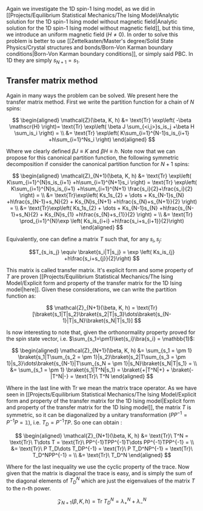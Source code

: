 Again we investigate the 1D spin-1 Ising model, as we did in [[Projects/Equilibrium Statistical Mechanics/The Ising Model/Analytic solution for the 1D spin-1 Ising model without magnetic field|Analytic solution for the 1D spin-1 Ising model without magnetic field]], but this time, we introduce an uniform magnetic field $(H \neq 0)$.
In order to solve this problem is better to use [[Zettelkasten/Master's degree/Solid State Physics/Crystal structures and bonds/Born-Von Karman boundary conditions|Born-Von Karman boundary conditions]], or simply said PBC. In 1D they are simply $s_{N+1} = s_1$.
## Transfer matrix method

Again in many ways the problem can be solved. We present here the transfer matrix method.
First we write the partition function for a chain of $N$ spins:

$$
\begin{aligned}
\mathcal{Z}(\beta, K, h) &= \text{Tr} \exp\left( -\beta \mathscr{H} \right)= \text{Tr} \exp\left( \beta J \sum_{<i,j>}s_is_j +\beta H \sum_is_i \right) = \\
&= \text{Tr} \exp\left( K\sum_{i=1}^{N-1}s_is_{i+1} +h\sum_{i=1}^Ns_i \right)
\end{aligned}
$$

Where we clearly defined $\beta J \equiv K$ and $\beta H \equiv h$.
Note now that we can propose for this canonical partition function, the following symmetric decomposition if consider the canonical partition function for $N+1$ spins:

$$
\begin{aligned}
\mathcal{Z}_{N+1}(\beta, K, h) &= \text{Tr} \exp\left( K\sum_{i=1}^{N}s_is_{i+1} +h\sum_{i=1}^{N+1}s_i \right) = \text{Tr} \exp\left( K\sum_{i=1}^{N}s_is_{i+1} +h\sum_{i=1}^{N+1} \frac{s_i}{2}+\frac{s_i}{2} \right) = \\
&= \text{Tr}\exp\left( Ks_1s_{2} + \dots + Ks_{N-1}s_{N} +h\frac{s_{N-1}+s_N}{2} + Ks_{N}s_{N+1} +h\frac{s_{N}+s_{N+1}}{2} \right) = \\
&= \text{Tr}\exp\left( Ks_1s_{2} + \dots + Ks_{N-1}s_{N} +h\frac{s_{N-1}+s_N}{2} + Ks_{N}s_{1} +h\frac{s_{N}+s_{1}}{2} \right) = \\
&= \text{Tr} \prod_{i=1}^{N}\exp \left( Ks_is_{i+i} +h\frac{s_i+s_{i+1}}{2}\right)
\end{aligned}
$$

Equivalently, one can define a matrix $T$ such that, for any $s_i, s_j$:

$$T_{s_is_j} \equiv \braket{s_i|T|s_j} = \exp \left( Ks_is_{j} +h\frac{s_i+s_{j}}{2}\right) $$

This matrix is called transfer matrix. It's explicit form and some property of $T$ are proven [[Projects/Equilibrium Statistical Mechanics/The Ising Model/Explicit form and property of the transfer matrix for the 1D Ising model|here]].
Given these considerations, we can write the partition function as:

$$ \mathcal{Z}_{N+1}(\beta, K, h) = \text{Tr}[\braket{s_1|T|s_2}\braket{s_2|T|s_3}\dots\braket{s_{N-1}|T|s_N}\braket{s_N|T|s_1}] $$

Is now interesting to note that, given the orthonormality property proved for the spin state vector, i.e. $\sum_{s_1=\pm1}\ket{s_i}\bra{s_i} = \mathbb{1}$:

$$ 
\begin{aligned}
\mathcal{Z}_{N+1}(\beta, K, h) &= \sum_{s_1 = \pm 1}  \braket{s_1|T\sum_{s_2 = \pm 1}|s_2}\braket{s_2|T\sum_{s_3 = \pm 1}|s_3}\dots\braket{s_{N-1}|T\sum_{s_N = \pm 1}|s_N}\braket{s_N|T|s_1} = \\
&= \sum_{s_1 = \pm 1} \braket{s_1|T^N|s_1} = \braket{+|T^N|+} + \braket{-|T^N|-} = \text{Tr}\ T^N 
\end{aligned}
$$

Where in the last line with $\text{Tr}$ we mean the matrix trace operator.
As we have seen in [[Projects/Equilibrium Statistical Mechanics/The Ising Model/Explicit form and property of the transfer matrix for the 1D Ising model|Explicit form and property of the transfer matrix for the 1D Ising model]], the matrix $T$ is symmetric, so it can be diagonalized by a unitary transformation $(PP^{-1}=P^{-1}P=\mathbb{1})$, i.e. $T_D = P^{-1}TP$.
So one can obtain :

$$ 
\begin{aligned}
\mathcal{Z}_{N+1}(\beta, K, h) &= \text{Tr}\ T^N = \text{Tr}\ T\dots T = \text{Tr}\ PP^{-1}TPP^{-1}T\dots PP^{-1}TPP^{-1} = \\
&= \text{Tr}\ P T_D\dots T_DP^{-1} = \text{Tr}\ P T_D^NP^{-1} = \text{Tr}\ T_D^NPP^{-1} = \\
&= \text{Tr}\ T_D^N
\end{aligned}
$$

Where for the last inequality we use the cyclic property of the trace. Now given that the matrix is diagonal the trace is easy, and is simply the sum of the diagonal elements of $T_D^N$ which are just the eigenvalues of the matrix $T$ to the n-th power.

$$ \mathcal{Z}_{N+1}(\beta, K, h) = \text{Tr}\ T_D^N = \lambda_+^N + \lambda_-^N
 $$

